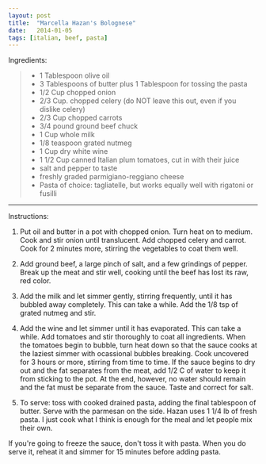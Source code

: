 ```yaml
---
layout: post
title:  "Marcella Hazan's Bolognese"
date:   2014-01-05
tags: [italian, beef, pasta]
---
```


Ingredients:

> * 1 Tablespoon olive oil
> * 3 Tablespoons of butter plus 1 Tablespoon for tossing the pasta
> * 1/2 Cup chopped onion
> * 2/3 Cup. chopped celery (do NOT leave this out, even if you dislike celery)
> * 2/3 Cup chopped carrots
> * 3/4 pound ground beef chuck
> * 1 Cup whole milk
> * 1/8 teaspoon grated nutmeg
> * 1 Cup dry white wine
> * 1 1/2 Cup canned Italian plum tomatoes, cut in with their juice
> * salt and pepper to taste
> * freshly graded parmigiano-reggiano cheese
> * Pasta of choice: tagliatelle, but works equally well with rigatoni or fusilli

---

Instructions:

1. Put oil and butter in a pot with chopped onion. Turn heat on to medium. Cook and stir onion until translucent. Add chopped celery and carrot. Cook for 2 minutes more, stirring the vegetables to coat them well.

1. Add ground beef, a large pinch of salt, and a few grindings of pepper. Break up the meat and stir well, cooking until the beef has lost its raw, red color.

1. Add the milk and let simmer gently, stirring frequently, until it has bubbled away completely. This can take a while. Add the 1/8 tsp of grated nutmeg and stir.

1. Add the wine and let simmer until it has evaporated. This can take a while. Add tomatoes and stir thoroughly to coat all ingredients. When the tomatoes begin to bubble, turn heat down so that the sauce cooks at the laziest simmer with ocassional bubbles breaking. Cook uncovered for 3 hours or more, stirring from time to time. If the sauce begins to dry out and the fat separates from the meat, add 1/2 C of water to keep it from sticking to the pot. At the end, however, no water should remain and the fat must be separate from the sauce. Taste and correct for salt.

1. To serve: toss with cooked drained pasta, adding the final tablespoon of butter. Serve with the parmesan on the side. Hazan uses 1 1/4 lb of fresh pasta. I just cook what I think is enough for the meal and let people mix their own.

If you're going to freeze the sauce, don't toss it with pasta. When you do serve it, reheat it and simmer for 15 minutes before adding pasta.


